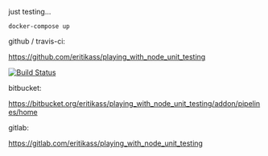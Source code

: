 just testing...

`docker-compose up`

github / travis-ci:

https://github.com/eritikass/playing_with_node_unit_testing

[![Build Status](https://travis-ci.org/eritikass/playing_with_node_unit_testing.svg?branch=master)](https://travis-ci.org/eritikass/playing_with_node_unit_testing)


bitbucket:

https://bitbucket.org/eritikass/playing_with_node_unit_testing/addon/pipelines/home

gitlab:

https://gitlab.com/eritikass/playing_with_node_unit_testing